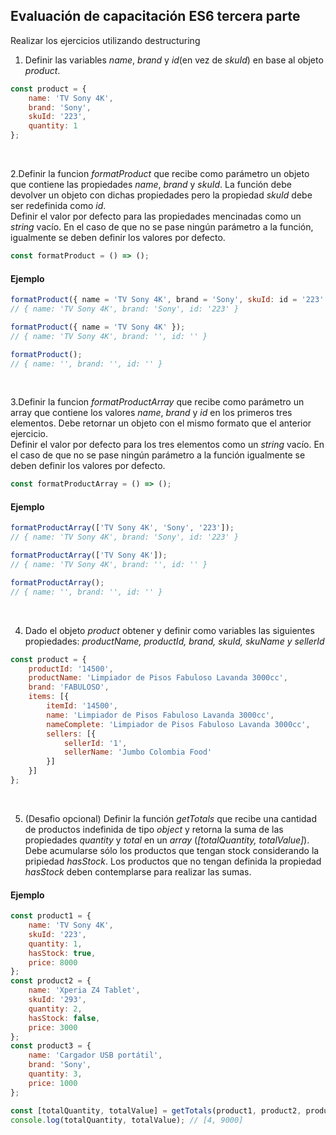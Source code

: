 ## Evaluación de capacitación ES6 tercera parte
Realizar los ejercicios utilizando destructuring

1. Definir las variables *name*, *brand* y *id*(en vez de *skuId*) en base al objeto *product*.

```javascript
const product = {
	name: 'TV Sony 4K',
	brand: 'Sony',
	skuId: '223',
	quantity: 1
};
```
&nbsp;

2.Definir la funcion *formatProduct* que recibe como parámetro un objeto que contiene las propiedades *name*, *brand* y *skuId*. La función debe devolver 
un objeto con dichas propiedades pero la propiedad *skuId* debe ser redefinida como *id*.  
Definir el valor por defecto para las propiedades mencinadas como un *string* vacío. En el caso de que no se pase ningún parámetro a la función, igualmente se deben definir los valores por defecto.

```javascript
const formatProduct = () => ();
```


#### Ejemplo
```javascript
formatProduct({ name = 'TV Sony 4K', brand = 'Sony', skuId: id = '223' });
// { name: 'TV Sony 4K', brand: 'Sony', id: '223' }

formatProduct({ name = 'TV Sony 4K' });
// { name: 'TV Sony 4K', brand: '', id: '' }

formatProduct();
// { name: '', brand: '', id: '' }
```
&nbsp;

3.Definir la funcion *formatProductArray* que recibe como parámetro un array que contiene los valores *name*, *brand* y *id* en los primeros tres elementos. Debe retornar un objeto con el mismo formato que el anterior ejercicio.  
Definir el valor por defecto para los tres elementos como un *string* vacío. En el caso de que no se pase ningún parámetro a la función igualmente se deben definir los valores por defecto.

```javascript
const formatProductArray = () => ();
```

#### Ejemplo
```javascript
formatProductArray(['TV Sony 4K', 'Sony', '223']);
// { name: 'TV Sony 4K', brand: 'Sony', id: '223' }

formatProductArray(['TV Sony 4K']);
// { name: 'TV Sony 4K', brand: '', id: '' }

formatProductArray();
// { name: '', brand: '', id: '' }
```
&nbsp;

4. Dado el objeto *product* obtener y definir como variables las siguientes propiedades:
*productName, productId, brand, skuId, skuName y sellerId*

```javascript
const product = {
	productId: '14500',
	productName: 'Limpiador de Pisos Fabuloso Lavanda 3000cc',
	brand: 'FABULOSO',
	items: [{
		itemId: '14500',
		name: 'Limpiador de Pisos Fabuloso Lavanda 3000cc',
		nameComplete: 'Limpiador de Pisos Fabuloso Lavanda 3000cc',
		sellers: [{
			sellerId: '1',
			sellerName: 'Jumbo Colombia Food'
		}]
	}]
};
```
&nbsp;

5. (Desafio opcional) Definir la función *getTotals* que recibe una cantidad de productos indefinida de tipo *object* y retorna la suma de las propiedades *quantity* y *total* en un *array* (*[totalQuantity, totalValue]*). 
Debe acumularse sólo los productos que tengan stock considerando la pripiedad *hasStock*. Los productos que no tengan definida la propiedad *hasStock* deben contemplarse para realizar las sumas.
&nbsp;

#### Ejemplo
```javascript
const product1 = {
	name: 'TV Sony 4K',
	skuId: '223',
	quantity: 1,
	hasStock: true,
	price: 8000
};
const product2 = {
	name: 'Xperia Z4 Tablet',
	skuId: '293',
	quantity: 2,
	hasStock: false,
	price: 3000
};
const product3 = {
	name: 'Cargador USB portátil',
	brand: 'Sony',
	quantity: 3,
	price: 1000
};

const [totalQuantity, totalValue] = getTotals(product1, product2, product3);
console.log(totalQuantity, totalValue); // [4, 9000]
```
